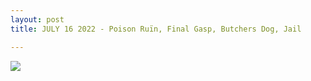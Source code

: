 ```yaml
---
layout: post
title: JULY 16 2022 - Poison Ruïn, Final Gasp, Butchers Dog, Jail

---
```

![](/detroitdiy/uploads/screen-shot-2022-06-02-at-4-37-21-pm.png)